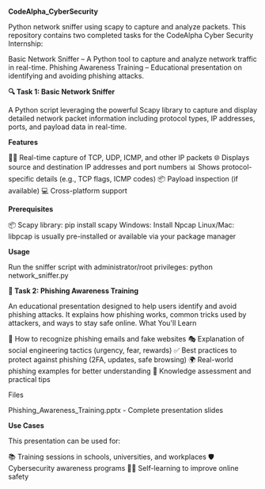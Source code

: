 **CodeAlpha_CyberSecurity**




Python network sniffer using scapy to capture and analyze packets.
This repository contains two completed tasks for the CodeAlpha Cyber Security Internship:

Basic Network Sniffer – A Python tool to capture and analyze network traffic in real-time.
Phishing Awareness Training – Educational presentation on identifying and avoiding phishing attacks.


**🔍 Task 1: Basic Network Sniffer**


A Python script leveraging the powerful Scapy library to capture and display detailed network packet information including protocol types, IP addresses, ports, and payload data in real-time.


**Features**


🕵️‍♂️ Real-time capture of TCP, UDP, ICMP, and other IP packets
🌐 Displays source and destination IP addresses and port numbers
📊 Shows protocol-specific details (e.g., TCP flags, ICMP codes)
📦 Payload inspection (if available)
💻 Cross-platform support


**Prerequisites**

📦 Scapy library: pip install scapy
Windows: Install Npcap
Linux/Mac: libpcap is usually pre-installed or available via your package manager

**Usage**


Run the sniffer script with administrator/root privileges:
python network_sniffer.py



**📧 Task 2: Phishing Awareness Training**


An educational presentation designed to help users identify and avoid phishing attacks. It explains how phishing works, common tricks used by attackers, and ways to stay safe online.
What You'll Learn

🔎 How to recognize phishing emails and fake websites
🎭 Explanation of social engineering tactics (urgency, fear, rewards)
✅ Best practices to protect against phishing (2FA, updates, safe browsing)
🌍 Real-world phishing examples for better understanding
📝 Knowledge assessment and practical tips


Files

Phishing_Awareness_Training.pptx - Complete presentation slides

**Use Cases**


This presentation can be used for:

📚 Training sessions in schools, universities, and workplaces
🛡️ Cybersecurity awareness programs
👨‍💻 Self-learning to improve online safety




